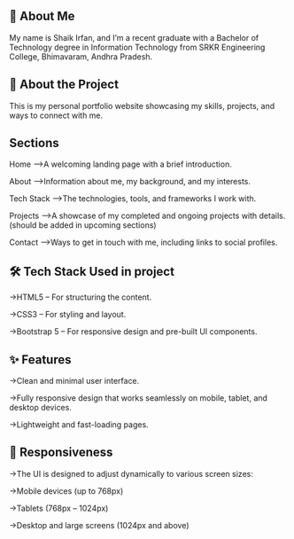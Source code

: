 🔹 About Me
-------------------
My name is Shaik Irfan, and I’m a recent graduate with a Bachelor of Technology degree in Information Technology from SRKR Engineering College, Bhimavaram, Andhra Pradesh.

🔹 About the Project
------------------------------------
This is my personal portfolio website showcasing my skills, projects, and ways to connect with me.

Sections
--------------
Home –>A welcoming landing page with a brief introduction.

About –>Information about me, my background, and my interests.

Tech Stack –>The technologies, tools, and frameworks I work with.

Projects –>A showcase of my completed and ongoing projects with details.(should be added in upcoming sections)

Contact –>Ways to get in touch with me, including links to social profiles.

🛠 Tech Stack Used in project
------------------------------
->HTML5 – For structuring the content.

->CSS3 – For styling and layout.

->Bootstrap 5 – For responsive design and pre-built UI components.

✨ Features
--------------------------
->Clean and minimal user interface.

->Fully responsive design that works seamlessly on mobile, tablet, and desktop devices.

->Lightweight and fast-loading pages.

📱 Responsiveness
----------------------------
->The UI is designed to adjust dynamically to various screen sizes:

->Mobile devices (up to 768px)

->Tablets (768px – 1024px)

->Desktop and large screens (1024px and above)
